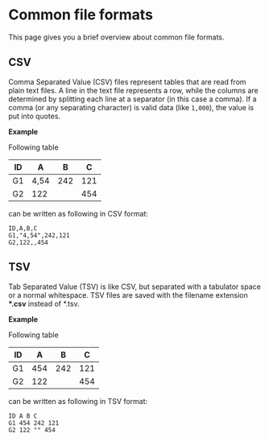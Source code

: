 # Common file formats

This page gives you a brief overview about common file formats.

## CSV
Comma Separated Value (CSV) files represent tables that are read from plain text files.
A line in the text file represents a row, while the columns are determined by
splitting each line at a separator (in this case a comma).
If a comma (or any separating character) is valid data (like `1,000`), the
value is put into quotes.

**Example**

Following table

| ID | A   | B   | C   |
|----|-----|-----|-----|
| G1 | 4,54 | 242 | 121 |
| G2 | 122 |     | 454 |

can be written as following in CSV format:

```
ID,A,B,C
G1,"4,54",242,121
G2,122,,454
```

## TSV
Tab Separated Value (TSV) is like CSV, but separated with a tabulator space or
a normal whitespace. TSV files are saved with the filename extension **\*.csv**
instead of \*.tsv.

**Example**

Following table

| ID | A   | B   | C   |
|----|-----|-----|-----|
| G1 | 454 | 242 | 121 |
| G2 | 122 |     | 454 |

can be written as following in TSV format:

```
ID A B C
G1 454 242 121
G2 122 "" 454
```
